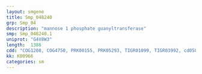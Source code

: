 ```yaml
---
layout: smgene
title: Smp_048240
grp: Smp_04
description: "mannose 1 phosphate guanyltransferase"
smp: Smp_048240.1
uniprot: "G4V8W3"
length:  1386
cdd: "COG1208, COG4750, PRK00155, PRK05293, TIGR01099, TIGR03992, cd05824, cd06428, cl00160, cl11394, pfam00132, pfam00483"
kk: K00966
categories: sm
---
```

